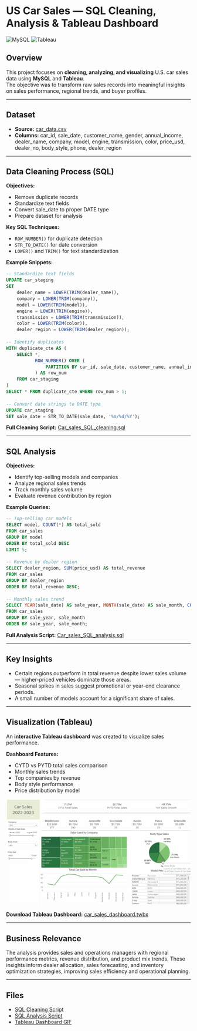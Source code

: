 # **US Car Sales — SQL Cleaning, Analysis & Tableau Dashboard**  
![MySQL](https://img.shields.io/badge/mysql-%2300f.svg?style=for-the-badge&logo=mysql&logoColor=white)  ![Tableau](https://img.shields.io/badge/Tableau-E97627?style=for-the-badge&logo=Tableau&logoColor=white)

## **Overview**  
This project focuses on **cleaning, analyzing, and visualizing** U.S. car sales data using **MySQL** and **Tableau**.  
The objective was to transform raw sales records into meaningful insights on sales performance, regional trends, and buyer profiles.

---

## **Dataset**
- **Source:** [car_data.csv](https://github.com/kChe626/Car_Sales/blob/main/Car%20Sales.xlsx%20-%20car_data.csv)  
- **Columns:** car_id, sale_date, customer_name, gender, annual_income, dealer_name, company, model, engine, transmission, color, price_usd, dealer_no, body_style, phone, dealer_region

---

## **Data Cleaning Process (SQL)**
**Objectives:**
- Remove duplicate records
- Standardize text fields
- Convert sale_date to proper DATE type
- Prepare dataset for analysis

**Key SQL Techniques:**
- `ROW_NUMBER()` for duplicate detection  
- `STR_TO_DATE()` for date conversion  
- `LOWER()` and `TRIM()` for text standardization

**Example Snippets:**  
```sql
-- Standardize text fields
UPDATE car_staging
SET 
    dealer_name = LOWER(TRIM(dealer_name)),
    company = LOWER(TRIM(company)),
    model = LOWER(TRIM(model)),
    engine = LOWER(TRIM(engine)),
    transmission = LOWER(TRIM(transmission)),
    color = LOWER(TRIM(color)),
    dealer_region = LOWER(TRIM(dealer_region));

-- Identify duplicates
WITH duplicate_cte AS (
    SELECT *,
           ROW_NUMBER() OVER (
               PARTITION BY car_id, sale_date, customer_name, annual_income, dealer_name, phone
           ) AS row_num
    FROM car_staging
)
SELECT * FROM duplicate_cte WHERE row_num > 1;

-- Convert date strings to DATE type
UPDATE car_staging
SET sale_date = STR_TO_DATE(sale_date, '%m/%d/%Y');
```

**Full Cleaning Script:** [Car_sales_SQL_cleaning.sql](https://github.com/kChe626/Car_Sales/blob/main/Car_sales_SQL_cleaning.sql)

---

## **SQL Analysis**
**Objectives:**
- Identify top-selling models and companies
- Analyze regional sales trends
- Track monthly sales volume
- Evaluate revenue contribution by region

**Example Queries:**
```sql
-- Top-selling car models
SELECT model, COUNT(*) AS total_sold
FROM car_sales
GROUP BY model
ORDER BY total_sold DESC
LIMIT 5;

-- Revenue by dealer region
SELECT dealer_region, SUM(price_usd) AS total_revenue
FROM car_sales
GROUP BY dealer_region
ORDER BY total_revenue DESC;

-- Monthly sales trend
SELECT YEAR(sale_date) AS sale_year, MONTH(sale_date) AS sale_month, COUNT(*) AS cars_sold
FROM car_sales
GROUP BY sale_year, sale_month
ORDER BY sale_year, sale_month;
```

**Full Analysis Script:** [Car_sales_SQL_analysis.sql](https://github.com/kChe626/Car_Sales/blob/main/Car_sales_SQL_analysis.sql)

---

## **Key Insights**
- Certain regions outperform in total revenue despite lower sales volume — higher-priced vehicles dominate those areas.  
- Seasonal spikes in sales suggest promotional or year-end clearance periods.  
- A small number of models account for a significant share of sales.

---

## **Visualization (Tableau)**
An **interactive Tableau dashboard** was created to visualize sales performance.  

**Dashboard Features:**
- CYTD vs PYTD total sales comparison
- Monthly sales trends
- Top companies by revenue
- Body style performance
- Price distribution by model

![Dashboard Overview](https://github.com/kChe626/Snapshots/blob/main/Car%20Sales%20Tab.gif)  

**Download Tableau Dashboard:** [car_sales_dashboard.twbx](https://github.com/kChe626/Melbourne-Housing-Project/blob/main/Power_Bi_melb_data.pbix)

---

## **Business Relevance**
The analysis provides sales and operations managers with regional performance metrics, revenue distribution, and product mix trends. These insights inform dealer allocation, sales forecasting, and inventory optimization strategies, improving sales efficiency and operational planning.

---

## **Files**
- [SQL Cleaning Script](https://github.com/kChe626/Car_Sales/blob/main/Car_sales_SQL_cleaning.sql)  
- [SQL Analysis Script](https://github.com/kChe626/Car_Sales/blob/main/Car_sales_SQL_analysis.sql)  
- [Tableau Dashboard GIF](https://github.com/kChe626/Snapshots/blob/main/Car%20Sales%20Tab.gif)  

